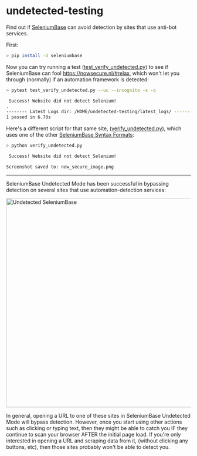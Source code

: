 # undetected-testing

Find out if [SeleniumBase](https://github.com/seleniumbase/SeleniumBase) can avoid detection by sites that use anti-bot services.

First:

```bash
> pip install -U seleniumbase
```

Now you can try running a test ([test_verify_undetected.py](https://github.com/mdmintz/undetected-testing/blob/master/test_verify_undetected.py)) to see if SeleniumBase can fool https://nowsecure.nl/#relax, which won't let you through (normally) if an automation framework is detected:

```bash
> pytest test_verify_undetected.py --uc --incognito -s -q

 Success! Website did not detect Selenium!
.
-------- Latest Logs dir: /HOME/undetected-testing/latest_logs/ ---------
1 passed in 6.70s
```

Here's a different script for that same site, ([verify_undetected.py](https://github.com/mdmintz/undetected-testing/blob/master/verify_undetected.py)), which uses one of the other [SeleniumBase Syntax Formats](https://github.com/seleniumbase/SeleniumBase/blob/master/help_docs/syntax_formats.md):

```bash
> python verify_undetected.py

 Success! Website did not detect Selenium!

Screenshot saved to: now_secure_image.png
```

--------

SeleniumBase Undetected Mode has been successful in bypassing detection on several sites that use automation-detection services:

<img width="568" alt="Undetected SeleniumBase" src="https://user-images.githubusercontent.com/6788579/213031519-0220d19f-e210-4858-b6b5-9253b112efe4.png">

In general, opening a URL to one of these sites in SeleniumBase Undetected Mode will bypass detection. However, once you start using other actions such as clicking or typing text, then they might be able to catch you IF they continue to scan your browser AFTER the initial page load. If you're only interested in opening a URL and scraping data from it, (without clicking any buttons, etc), then those sites probably won't be able to detect you.
